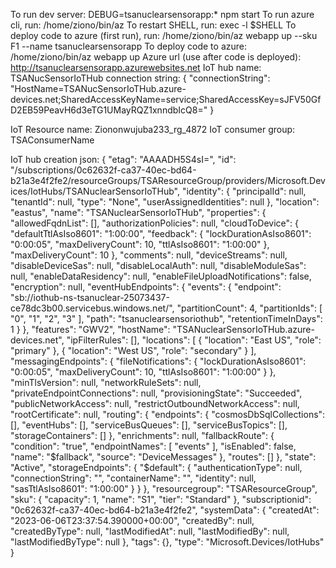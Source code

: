 To run dev server: DEBUG=tsanuclearsensorapp:\* npm start
To run azure cli, run: /home/ziono/bin/az
To restart SHELL, run: exec -l $SHELL
To deploy code to azure (first run), run: /home/ziono/bin/az webapp up --sku F1 --name tsanuclearsensorapp
To deploy code to azure: /home/ziono/bin/az webapp up
Azure url (use after code is deployed): http://tsanuclearsensorapp.azurewebsites.net
IoT hub name: TSANucSensorIoTHub
connection string:
{
"connectionString": "HostName=TSANucSensorIoTHub.azure-devices.net;SharedAccessKeyName=service;SharedAccessKey=sJFV50GfD2EB59PeavH6d3eTG1UMayRQZ1xnndbIcQ8="
}

IoT Resource name: Ziononwujuba233_rg_4872
IoT consumer group: TSAConsumerName

IoT hub creation json:
{
"etag": "AAAADH5S4sI=",
"id": "/subscriptions/0c62632f-ca37-40ec-bd64-b21a3e4f2fe2/resourceGroups/TSAResourceGroup/providers/Microsoft.Devices/IotHubs/TSANuclearSensorIoTHub",
"identity": {
"principalId": null,
"tenantId": null,
"type": "None",
"userAssignedIdentities": null
},
"location": "eastus",
"name": "TSANuclearSensorIoTHub",
"properties": {
"allowedFqdnList": [],
"authorizationPolicies": null,
"cloudToDevice": {
"defaultTtlAsIso8601": "1:00:00",
"feedback": {
"lockDurationAsIso8601": "0:00:05",
"maxDeliveryCount": 10,
"ttlAsIso8601": "1:00:00"
},
"maxDeliveryCount": 10
},
"comments": null,
"deviceStreams": null,
"disableDeviceSas": null,
"disableLocalAuth": null,
"disableModuleSas": null,
"enableDataResidency": null,
"enableFileUploadNotifications": false,
"encryption": null,
"eventHubEndpoints": {
"events": {
"endpoint": "sb://iothub-ns-tsanuclear-25073437-ce78dc3b00.servicebus.windows.net/",
"partitionCount": 4,
"partitionIds": [
"0",
"1",
"2",
"3"
],
"path": "tsanuclearsensoriothub",
"retentionTimeInDays": 1
}
},
"features": "GWV2",
"hostName": "TSANuclearSensorIoTHub.azure-devices.net",
"ipFilterRules": [],
"locations": [
{
"location": "East US",
"role": "primary"
},
{
"location": "West US",
"role": "secondary"
}
],
"messagingEndpoints": {
"fileNotifications": {
"lockDurationAsIso8601": "0:00:05",
"maxDeliveryCount": 10,
"ttlAsIso8601": "1:00:00"
}
},
"minTlsVersion": null,
"networkRuleSets": null,
"privateEndpointConnections": null,
"provisioningState": "Succeeded",
"publicNetworkAccess": null,
"restrictOutboundNetworkAccess": null,
"rootCertificate": null,
"routing": {
"endpoints": {
"cosmosDbSqlCollections": [],
"eventHubs": [],
"serviceBusQueues": [],
"serviceBusTopics": [],
"storageContainers": []
},
"enrichments": null,
"fallbackRoute": {
"condition": "true",
"endpointNames": [
"events"
],
"isEnabled": false,
"name": "$fallback",
        "source": "DeviceMessages"
      },
      "routes": []
    },
    "state": "Active",
    "storageEndpoints": {
      "$default": {
"authenticationType": null,
"connectionString": "",
"containerName": "",
"identity": null,
"sasTtlAsIso8601": "1:00:00"
}
}
},
"resourcegroup": "TSAResourceGroup",
"sku": {
"capacity": 1,
"name": "S1",
"tier": "Standard"
},
"subscriptionid": "0c62632f-ca37-40ec-bd64-b21a3e4f2fe2",
"systemData": {
"createdAt": "2023-06-06T23:37:54.390000+00:00",
"createdBy": null,
"createdByType": null,
"lastModifiedAt": null,
"lastModifiedBy": null,
"lastModifiedByType": null
},
"tags": {},
"type": "Microsoft.Devices/IotHubs"
}
